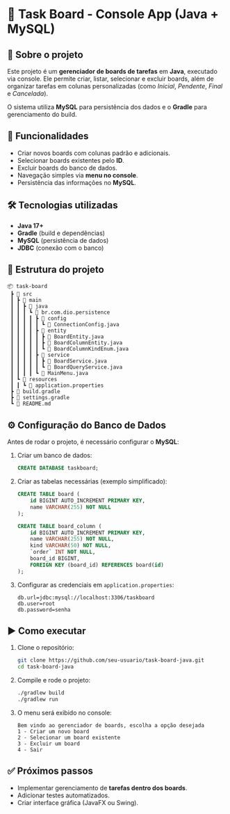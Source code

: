 # 📝 Task Board - Console App (Java + MySQL)

## 📌 Sobre o projeto

Este projeto é um **gerenciador de boards de tarefas** em **Java**, executado via console.
Ele permite criar, listar, selecionar e excluir boards, além de organizar tarefas em colunas personalizadas (como *Inicial*, *Pendente*, *Final* e *Cancelada*).

O sistema utiliza **MySQL** para persistência dos dados e o **Gradle** para gerenciamento do build.

## 🚀 Funcionalidades

* Criar novos boards com colunas padrão e adicionais.
* Selecionar boards existentes pelo **ID**.
* Excluir boards do banco de dados.
* Navegação simples via **menu no console**.
* Persistência das informações no **MySQL**.

## 🛠️ Tecnologias utilizadas

* **Java 17+**
* **Gradle** (build e dependências)
* **MySQL** (persistência de dados)
* **JDBC** (conexão com o banco)

## 📂 Estrutura do projeto

```
📦 task-board
 ┣ 📂 src
 ┃ ┣ 📂 main
 ┃ ┃ ┣ 📂 java
 ┃ ┃ ┃ ┗ 📂 br.com.dio.persistence
 ┃ ┃ ┃ ┃ ┣ 📂 config
 ┃ ┃ ┃ ┃ ┃ ┗ 📜 ConnectionConfig.java
 ┃ ┃ ┃ ┃ ┣ 📂 entity
 ┃ ┃ ┃ ┃ ┃ ┣ 📜 BoardEntity.java
 ┃ ┃ ┃ ┃ ┃ ┣ 📜 BoardColumnEntity.java
 ┃ ┃ ┃ ┃ ┃ ┗ 📜 BoardColumnKindEnum.java
 ┃ ┃ ┃ ┃ ┣ 📂 service
 ┃ ┃ ┃ ┃ ┃ ┣ 📜 BoardService.java
 ┃ ┃ ┃ ┃ ┃ ┗ 📜 BoardQueryService.java
 ┃ ┃ ┃ ┃ ┗ 📜 MainMenu.java
 ┃ ┗ 📂 resources
 ┃ ┃ ┗ 📜 application.properties
 ┣ 📜 build.gradle
 ┣ 📜 settings.gradle
 ┗ 📜 README.md
```

## ⚙️ Configuração do Banco de Dados

Antes de rodar o projeto, é necessário configurar o **MySQL**:

1. Criar um banco de dados:

   ```sql
   CREATE DATABASE taskboard;
   ```
2. Criar as tabelas necessárias (exemplo simplificado):

   ```sql
   CREATE TABLE board (
       id BIGINT AUTO_INCREMENT PRIMARY KEY,
       name VARCHAR(255) NOT NULL
   );

   CREATE TABLE board_column (
       id BIGINT AUTO_INCREMENT PRIMARY KEY,
       name VARCHAR(255) NOT NULL,
       kind VARCHAR(50) NOT NULL,
       `order` INT NOT NULL,
       board_id BIGINT,
       FOREIGN KEY (board_id) REFERENCES board(id)
   );
   ```
3. Configurar as credenciais em `application.properties`:

   ```properties
   db.url=jdbc:mysql://localhost:3306/taskboard
   db.user=root
   db.password=senha
   ```

## ▶️ Como executar

1. Clone o repositório:

   ```bash
   git clone https://github.com/seu-usuario/task-board-java.git
   cd task-board-java
   ```
2. Compile e rode o projeto:

   ```bash
   ./gradlew build
   ./gradlew run
   ```
3. O menu será exibido no console:

   ```
   Bem vindo ao gerenciador de boards, escolha a opção desejada
   1 - Criar um novo board
   2 - Selecionar um board existente
   3 - Excluir um board
   4 - Sair
   ```

## ✅ Próximos passos

* Implementar gerenciamento de **tarefas dentro dos boards**.
* Adicionar testes automatizados.
* Criar interface gráfica (JavaFX ou Swing).